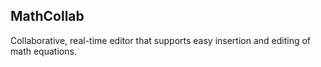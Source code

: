 ## MathCollab
Collaborative, real-time editor that supports easy insertion and editing of math equations. 
